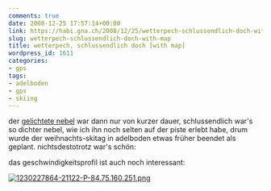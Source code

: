 ```yaml
---
comments: true
date: 2008-12-25 17:57:14+00:00
link: https://habi.gna.ch/2008/12/25/wetterpech-schlussendlich-doch-with-map/
slug: wetterpech-schlussendlich-doch-with-map
title: wetterpech, schlussendlich doch [with map]
wordpress_id: 1611
categories:
- gps
tags:
- adelboden
- gps
- skiing
---
```


der [gelichtete nebel](https://habi.gna.ch/2008/12/25/der-nebel-lichtet-sich/) war dann nur von kurzer dauer, schlussendlich war's so dichter nebel, wie ich ihn noch selten auf der piste erlebt habe, drum wurde der weihnachts-skitag in adelboden etwas früher beendet als geplant. nichtsdestotrotz war's schön:

das geschwindigkeitsprofil ist auch noch interessant:




  [![1230227864-21122-P-84.75.160.251.png](https://habi.gna.ch/wp-content/uploads/2008/12/1230227864-21122-p-8475160251.jpg)](https://habi.gna.ch/wp-content/uploads/2008/12/1230227864-21122-p-8475160251.png)  





